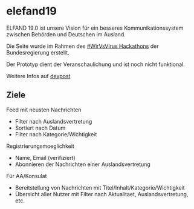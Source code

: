# elefand19

ELFAND 19.0 ist unsere Vision für ein besseres Kommunikationssystem zwischen Behörden und Deutschen im Ausland.

Die Seite wurde im Rahmen des [#WirVsVirus Hackathons](https://wirvsvirushackathon.org) der Bundesregierung erstellt.

Der Prototyp dient der Veranschaulichung und ist noch nicht funktional.

Weitere Infos auf [devpost](https://devpost.com/software/023_generellekommunikation_elefand-19-0)


## Ziele

Feed mit neusten Nachrichten
- Filter nach Auslandsvertretung
- Sortiert nach Datum
- Filter nach Kategorie/Wichtigkeit

Registrierungsmoeglichkeit
- Name, Email (verifiziert)
- Abonnieren der Nachrichten einer Auslandsvertretung

Für AA/Konsulat
- Bereitstellung von Nachrichten mit Titel/Inhalt/Kategorie/Wichtigkeit
- Übersicht aller Nutzer mit Filter nach Aktualitaet, Auslandsvertretung, etc.
